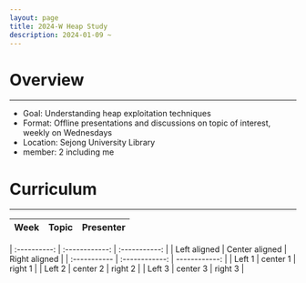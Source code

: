 ```yaml
---
layout: page
title: 2024-W Heap Study
description: 2024-01-09 ~
---
```


# Overview
---
- Goal: Understanding heap exploitation techniques
- Format: Offline presentations and discussions on topic of interest, weekly on Wednesdays
- Location: Sejong University Library
- member: 2 including me



# Curriculum
---
<table id="table" data-toggle="table" data-url="{{ '/assets/json/table_data.json' | relative_url }}">
  <thead>
    <tr>
      <th data-field="id" data-align="center">Week</th>
      <th data-field="name" data-align="center">Topic</th>
      <th data-field="price" data-align="center">Presenter</th>
    </tr>
  </thead>
</table>


| :----------: | :------------: | :-----------: | 
| Left aligned | Center aligned | Right aligned |
| :----------- | :------------: | ------------: |
| Left 1       | center 1       | right 1       |
| Left 2       | center 2       | right 2       |
| Left 3       | center 3       | right 3       |


